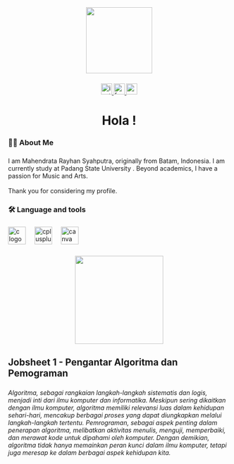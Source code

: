 <div align="center">
  <img height="150" src="https://scontent.fcgk22-1.fna.fbcdn.net/v/t1.6435-9/79288048_579323232896327_6958587458996928512_n.jpg?_nc_cat=100&ccb=1-7&_nc_sid=be3454&_nc_ohc=2dTKVJbGWqAAX-d5B27&_nc_ht=scontent.fcgk22-1.fna&oh=00_AfCooSEL0xELjxo_-_2uJ7lXV_-pNLtimpyJkRrpp8kaXQ&oe=65A28532"  />
</div>

###

<div align="center">
  <a href="instagram.com/rayhan._.syptrr" target="_blank">
    <img src="https://img.shields.io/static/v1?message=Instagram&logo=instagram&label=&color=E4405F&logoColor=white&labelColor=&style=for-the-badge" height="25" alt="instagram logo"  />
  </a>
  <a href="https://www.facebook.com/profile.php?id=100024559660464" target="_blank">
    <img src="https://img.shields.io/static/v1?message=Facebook&logo=facebook&label=&color=1877F2&logoColor=white&labelColor=&style=for-the-badge" height="25" alt="facebook logo"  />
  </a>
  <a href="mahendrataraiyhan@gmail.com" target="_blank">
    <img src="https://img.shields.io/static/v1?message=Gmail&logo=gmail&label=&color=D14836&logoColor=white&labelColor=&style=for-the-badge" height="25" alt="gmail logo"  />
  </a>
</div>

###

<h1 align="center">Hola !</h1>

###

<h3 align="left">👩‍💻  About Me</h3>

###

<p align="left">I am Mahendrata Rayhan Syahputra, originally from Batam, Indonesia. I am currently study at Padang State University . Beyond academics, I have a passion for Music and Arts.<br><br>Thank you for considering my profile.</p>

###

<h3 align="left">🛠 Language and tools</h3>

###

<div align="left">
  <img src="https://cdn.jsdelivr.net/gh/devicons/devicon/icons/c/c-original.svg" height="40" alt="c logo"  />
  <img width="12" />
  <img src="https://cdn.jsdelivr.net/gh/devicons/devicon/icons/cplusplus/cplusplus-original.svg" height="40" alt="cplusplus logo"  />
  <img width="12" />
  <img src="https://cdn.jsdelivr.net/gh/devicons/devicon/icons/canva/canva-original.svg" height="40" alt="canva logo"  />
</div>

###

<div align="center">
  <img height="200" src="https://scontent.fdjb3-1.fna.fbcdn.net/v/t39.30808-6/409782061_122124187562084536_5253513537163050238_n.jpg?_nc_cat=104&ccb=1-7&_nc_sid=3635dc&_nc_ohc=V0TTrsWhSC4AX_rbuFK&_nc_oc=AQm6m3jgD813ubtjiXGXWEipwgMrzvZCVTh22S_UqbjrzpBRtslPpFHrgqID1fa83W4&_nc_ht=scontent.fdjb3-1.fna&oh=00_AfBzBh5axu-hSI2uLDrn79_5q_qFkwscH1BwcDHNVkRJzw&oe=6580BE4D"  />
</div>

###

<h2 align="left">Jobsheet 1 - Pengantar Algoritma dan Pemograman </h2>

###

<h6 align="left">Algoritma, sebagai rangkaian langkah-langkah sistematis dan logis, menjadi inti dari ilmu komputer dan informatika. Meskipun sering dikaitkan dengan ilmu komputer, algoritma memiliki relevansi luas dalam kehidupan sehari-hari, mencakup berbagai proses yang dapat diungkapkan melalui langkah-langkah tertentu.
  Pemrograman, sebagai aspek penting dalam penerapan algoritma, melibatkan aktivitas menulis, menguji, memperbaiki, dan merawat kode untuk dipahami oleh komputer. 
  Dengan demikian, algoritma tidak hanya memainkan peran kunci dalam ilmu komputer, tetapi juga meresap ke dalam berbagai aspek kehidupan kita.</h6>

###
